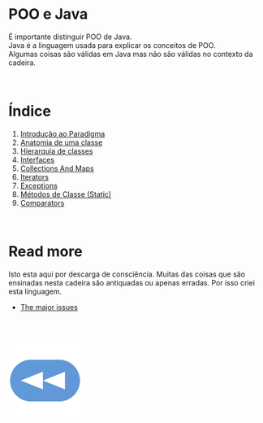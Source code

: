 # POO e Java
É importante distinguir POO de Java.
<br>Java é a linguagem usada para explicar os conceitos de POO.
<br>Algumas coisas são válidas em Java mas não são válidas no contexto da cadeira.

<br>

# Índice

 1. [Introdução ao Paradigma](./Introducao_ao_Paradigma.md)
 1. [Anatomia de uma classe](./Anatomia_de_uma_classe.md)
 2. [Hierarquia de classes](./Hierarquia_de_classes.md)
 3. [Interfaces](./Interfaces.md)
 4. [Collections And Maps](./CollectionsAndMaps.md)
 5. [Iterators](./Iterators.md)
 6. [Exceptions](./Exceptions.md)
 7. [Métodos de Classe (Static)](./Static.md)
 8. [Comparators](./Comparators.md)

<br>

# Read more
 Isto esta aqui por descarga de consciência. Muitas das coisas que são ensinadas
 nesta cadeira são antiquadas ou apenas erradas. Por isso criei esta linguagem.

 - [The major issues](./LearnToDoRealJava.md)

<br><br>

[![retroceder](https://raw.githubusercontent.com/David81820/Recursos-LCC/main/Rewind.png)](https://david81820.github.io/Recursos-LCC/2ano/2sem/POO)

